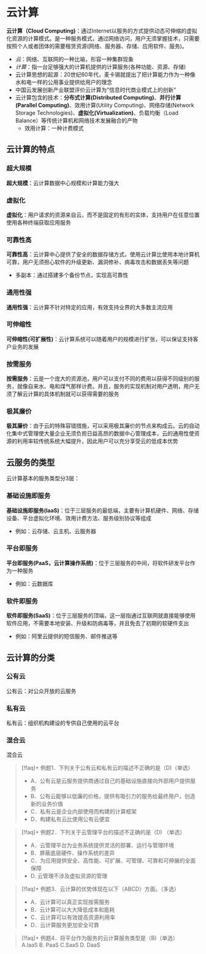 # 云计算

**云计算（Cloud Computing)**：通过Internet以服务的方式提供动态可伸缩的虚拟化资源的计算模式。是一种服务模式，通过网络访问，用户无须掌握技术，只需要按照个人或者团体的需要租赁资源(网络、服务器、存储、应用软件、服务)。
- *云*：网络、互联网的一种比喻，形容一种集群现象
- *计算*：指一台足够强大的计算机提供的计算服务(各种功能、资源、存储)
- 云计算思想的起源：20世纪60年代，麦卡锡就提出了把计算能力作为一种像水和电一样的公用事业提供给用户的理念
- 中国云发展创新产业联盟评价云计算为"信息时代商业模式上的创新"
- 云计算包含的技术：**分布式计算(Distributed Computing)**、**并行计算(Parallel Computing)**、效用计算(Utility Computing)、网络存储(Network Storage Technologies)、**虚拟化(Virtualization)**、负载均衡（Load Balance）等传统计算机和网络技术发展融合的产物
	- 效用计算：一种计费模式


## 云计算的特点
### 超大规模

**超大规模**：云计算数据中心规模和计算能力强大

### 虚拟化

**虚拟化**：用户请求的资源来自云，而不是固定的有形的实体，支持用户在任意位置使用各种终端获取应用服务

### 可靠性高

**可靠性高**：云计算中心提供了安全的数据存储方式，使用云计算比使用本地计算机可靠，用户无须担心软件的升级更新、漏洞修补、病毒攻击和数据丢失等问题
- 多副本：通过搭建多个备份节点，实现高可靠性

### 通用性强

**通用性强**：云计算不针对特定的应用，有效支持业界的大多数主流应用

### 可伸缩性

**可伸缩性(可扩展性)**：云计算系统可以随着用户的规模进行扩张，可以保证支持客户业务的发展

### 按需服务

**按需服务**：云是一个庞大的资源池，用户可以支付不同的费用以获得不同级别的服务，就像自来水、电和煤气那样计费。并且，服务的实现机制对用户透明，用户无须了解云计算的具体机制就可以获得需要的服务

### 极其廉价

**极其廉价**：由于云的特殊容错措施，可以采用极其廉价的节点来构成云。云的自动化集中式管理使大量企业无须负担日益高昂的数据中心管理成本，云的通用性使资源的利用率较传统系统大幅提升，因此用户可以充分享受云的低成本优势


## 云服务的类型
云计算基本的服务类型分3层：

### 基础设施即服务

**基础设施即服务(laaS)**：位于三层服务的最低端，主要有计算机硬件、网络、存储设备、平台虚拟化环境、效用计费方法、服务级别协议等组成
- 例如：云存储、云主机、云服务器

### 平台即服务

**平台即服务(PaaS，云计算操作系统)**：位于三层服务的中间，将软件研发平台作为一种服务
- 例如：云数据库

### 软件即服务

**软件即服务(SaaS)**：位于三层服务的顶端，这一层指通过互联网就直接能够使用软件应用，不需要本地安装、升级和防病毒等，并且免去了初期的软硬件支出
- 例如：阿里云提供的短信服务、邮件推送等

## 云计算的分类
### 公有云
公有云：对公众开放的云服务
### 私有云
私有云：组织机构建设的专供自己使用的云平台
### 混合云
混合云


>[!faq]+ 例题1．下列关于公有云和私有云的描述不正确的是（D)（单选）
> - A．公有云是云服务提供商通过自己的基础设施直接向外部用户提供服务
> - B．公有云能够以低廉的价格，提供有吸引力的服务给最终用户，创造新的业务价值
> - C．私有云是企业内部使用而构建的计算框架
> - D．构建私有云比使用公有云便宜

>[!faq]+ 例题2．下列关于云管理平台的描述不正确的是（D) （单选）
> - A．云管理平台为业务系统提供灵活的部署、运行与管理环境
> - B．屏蔽底层硬件、操作系统的差异
> - C．为应用提供安全、高性能、可扩展、可管理、可靠和可伸展的全面保障
> - D. 云管理不涉及虚拟资源的管理

>[!faq]+ 例题3．云计算的优势体现在以下（ABCD）方面。（多选）
> - A．云计算可以真正实现按需服务 
> - B．云计算可以大大降低成本和能耗
> - C．云计算可以有效提高资源利用率 
> - D．云计算服务更加安全可靠


>[!faq]+ 例题4．将平台作为服务的云计算服务类型是（B)（单选） </br>A.laaS B. PaaS C.SaaS D. DaaS



